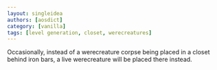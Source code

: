 ```yaml
---
layout: singleidea
authors: [aosdict]
category: [vanilla]
tags: [level generation, closet, werecreatures]
---
```

Occasionally, instead of a werecreature corpse being placed in a closet behind iron bars, a live werecreature will be placed there instead.
